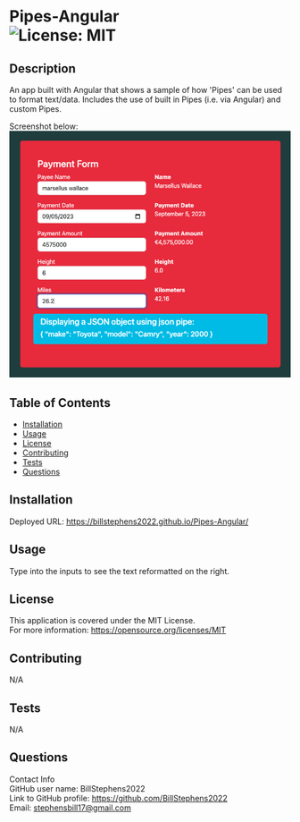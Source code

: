 # Pipes-Angular<br>![License: MIT](https://img.shields.io/badge/License-MIT-yellow.svg)

  ## Description

  An app built with Angular that shows a sample of how 'Pipes' can be used to format text/data.  Includes the use of built in Pipes (i.e. via Angular) and custom Pipes.

  Screenshot below:
  ![screenshot](/src/assets/screenshot.png)
  
  ## Table of Contents
  
  - [Installation](#installation)
  - [Usage](#usage)
  - [License](#license)
  - [Contributing](#contributing)
  - [Tests](#tests)
  - [Questions](#questions)
  
  ## Installation
  
  Deployed URL: https://billstephens2022.github.io/Pipes-Angular/
  
  ## Usage
  
  Type into the inputs to see the text reformatted on the right.

  ## License
This application is covered under the MIT License.
<br>For more information: https://opensource.org/licenses/MIT
  
  ## Contributing
  N/A
  
  ## Tests
  N/A

  ## Questions
  Contact Info<br>
  GitHub user name: BillStephens2022<br>
  Link to GitHub profile: https://github.com/BillStephens2022<br>
  Email: stephensbill17@gmail.com